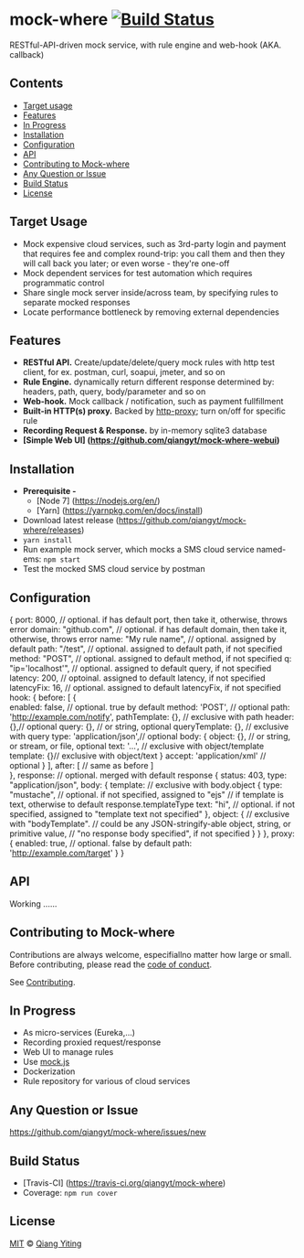 # mock-where [![Build Status](https://api.travis-ci.org/qiangyt/mock-where.svg?branch=master&style=flat)](https://travis-ci.org/qiangyt/mock-where) 

RESTful-API-driven mock service, with rule engine and web-hook (AKA. callback)

## Contents 

- [Target usage](#target-usage)
- [Features](#features)
- [In Progress](#in-progress)
- [Installation](#installation)
- [Configuration](#configuration)
- [API](#api)
- [Contributing to Mock-where](#contributing-to-mock-where)
- [Any Question or Issue](#any-question-or-issue)
- [Build Status](#build-status)
- [License](#license)

## Target Usage
- Mock expensive cloud services, such as 3rd-party login and payment that requires fee and complex round-trip: you call them and then they will call back you later; or even worse - they're one-off
- Mock dependent services for test automation which requires programmatic control
- Share single mock server inside/across team, by specifying rules to separate mocked responses
- Locate performance bottleneck by removing external dependencies 

## Features
- **RESTful API.** Create/update/delete/query mock rules with http test client, for ex. postman, curl, soapui, jmeter, and so on
- **Rule Engine.** dynamically return different response determined by: headers, path, query, body/parameter and so on
- **Web-hook.** Mock callback / notification, such as payment fullfillment 
- **Built-in HTTP(s) proxy.** Backed by [http-proxy](https://github.com/nodejitsu/node-http-proxy); turn on/off for specific rule
- **Recording Request & Response.** by in-memory sqlite3 database
- **[Simple Web UI] (https://github.com/qiangyt/mock-where-webui)**

## Installation
- **Prerequisite -**
  - [Node 7] (https://nodejs.org/en/)
  - [Yarn] (https://yarnpkg.com/en/docs/install)
- Download latest release (https://github.com/qiangyt/mock-where/releases)
- ```yarn install```
- Run example mock server, which mocks a SMS cloud service named-ems: ```npm start```
- Test the mocked SMS cloud service by postman

## Configuration
{
      port:  8000, // optional. if has default port, then take it, otherwise, throws error
      domain:  "github.com", // optional. if has default domain, then take it, otherwise, throws error
      name: "My rule name", // optional. assigned by default
      path: "/test", // optional. assigned to default path, if not specified
      method: "POST", // optional. assigned to default method, if not specified
      q: "ip='localhost'", // optional. assigned to default query, if not specified
      latency: 200, // optoinal. assigned to default latency, if not specified
      latencyFix: 16, // optional. assigned to default latencyFix, if not specified
      hook: {
      before: [
          {   
              enabled: false, // optional. true by default
              method: 'POST', // optional
               path: 'http://example.com/notify', 
               pathTemplate: {}, // exclusive with path
               header: {},// optional
              query: {}, // or string, optional
               queryTemplate: {}, // exclusive with query
               type: 'application/json',// optional
               body: {
                   object: {}, // or string, or stream, or file, optional
                   text: '...', // exclusive with object/template
                   template: {}// exclusive with object/text
              }
              accept: 'application/xml' // optional
          }
        ],
        after: [ // same as before
        ]   
      },
      response:  // optional. merged with default response
      {
          status: 403,
          type: "application/json",
          body: {
              template:  // exclusive with body.object
              {
                  type: "mustache", // optional. if not specified, assigned to "ejs" 
                                    // if template is text, otherwise to default response.templateType
                  text: "hi", // optional. if not specified, assigned to "template text not specified"
              },
              object: {
                  // exclusive with "bodyTemplate".
                  // could be any JSON-stringify-able object, string, or primitive value,
                  // "no response body specified", if not specified
              }
          }
      },
      proxy: {
          enabled: true, // optional. false by default
          path: 'http://example.com/target'
      }
 }

## API
Working ......

## Contributing to Mock-where
Contributions are always welcome, especifiallno matter how large or small. Before contributing, please read the [code of conduct](CODE_OF_CONDUCT.md).

See [Contributing](CONTRIBUTING.md).

## In Progress
- As micro-services (Eureka,...)
- Recording proxied request/response
- Web UI to manage rules
- Use [mock.js](https://github.com/nuysoft/Mock)
- Dockerization
- Rule repository for various of cloud services

## Any Question or Issue
https://github.com/qiangyt/mock-where/issues/new

## Build Status
- [Travis-CI] (https://travis-ci.org/qiangyt/mock-where)
- Coverage: ```npm run cover```

## License
[MIT](LICENSE)  © [Qiang Yiting](http://github.com/qianyt)



